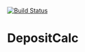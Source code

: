 [![Build Status](https://travis-ci.org/16130174/DepositCalc.svg?branch=master)](https://travis-ci.org/16130174/DepositCalc)

# DepositCalc
